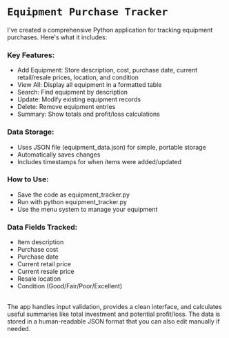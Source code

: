 # `Equipment Purchase Tracker`
 
I've created a comprehensive Python application for tracking equipment purchases. Here's what it includes:

### Key Features:
- Add Equipment: Store description, cost, purchase date, current retail/resale prices, location, and condition
- View All: Display all equipment in a formatted table
- Search: Find equipment by description
- Update: Modify existing equipment records
- Delete: Remove equipment entries
- Summary: Show totals and profit/loss calculations
### Data Storage:
- Uses JSON file (equipment_data.json) for simple, portable storage
- Automatically saves changes
- Includes timestamps for when items were added/updated
### How to Use:
- Save the code as equipment_tracker.py
- Run with python equipment_tracker.py
- Use the menu system to manage your equipment
### Data Fields Tracked:
- Item description
- Purchase cost
- Purchase date
- Current retail price
- Current resale price
- Resale location
- Condition (Good/Fair/Poor/Excellent)
<br>
The app handles input validation, provides a clean interface, and calculates useful summaries like total investment and potential profit/loss. The data is stored in a human-readable JSON format that you can also edit manually if needed.

